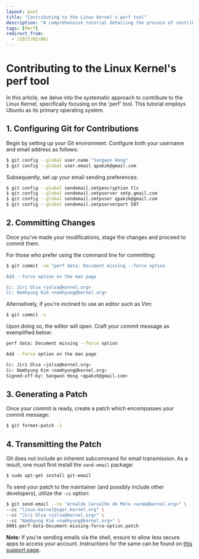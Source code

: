 ```yaml
---
layout: post  
title: "Contributing to the Linux Kernel's perf tool"  
description: "A comprehensive tutorial detailing the process of contributing to the Linux Kernel's perf tool." 
tags: [Perf]  
redirect_from:  
  - /2017/02/06/
---
```


# Contributing to the Linux Kernel's perf tool

In this article, we delve into the systematic approach to contribute to the Linux Kernel, specifically focusing on the 'perf' tool. This tutorial employs Ubuntu as its primary operating system.

## 1. Configuring Git for Contributions

Begin by setting up your Git environment. Configure both your username and email address as follows:

```sh
$ git config --global user.name "Sangwon Hong"
$ git config --global user.email qpakzk@gmail.com
```

Subsequently, set up your email sending preferences:

```sh
$ git config --global sendemail.smtpencryption tls
$ git config --global sendemail.smtpserver smtp.gmail.com
$ git config --global sendemail.smtpuser qpakzk@gmail.com
$ git config --global sendemail.smtpserverport 587
```

## 2. Committing Changes

Once you've made your modifications, stage the changes and proceed to commit them.

For those who prefer using the command line for committing:

```sh
$ git commit -sm "perf data: Document missing --force option

Add --force option on the man page

Cc: Jiri Olsa <jolsa@kernel.org>
Cc: Namhyung Kim <namhyung@kernel.org>
```

Alternatively, if you're inclined to use an editor such as Vim:

```sh
$ git commit -s
```

Upon doing so, the editor will open. Craft your commit message as exemplified below:

```sh
perf data: Document missing --force option

Add --force option on the man page

Cc: Jiri Olsa <jolsa@kernel.org>
Cc: Namhyung Kim <namhyung@kernel.org>
Signed-off-by: Sangwon Hong <qpakzk@gmail.com>
```

## 3. Generating a Patch

Once your commit is ready, create a patch which encompasses your commit message:

```sh
$ git format-patch -1
```

## 4. Transmitting the Patch

Git does not include an inherent subcommand for email transmission. As a result, one must first install the `send-email` package:

```sh
$ sudo apt-get install git-email
```

To send your patch to the maintainer (and possibly include other developers), utilize the `-cc` option:

```sh
$ git send-email --to "Arnaldo Carvalho de Melo <acme@kernel.org>" \
--cc "linux-kernel@vger.kernel.org" \
--cc "Jiri Olsa <jolsa@kernel.org>" \
--cc "Namhyung Kim <namhyung@kernel.org>" \
0001-perf-data-Document-missing-force-option.patch
```

**Note:** If you're sending emails via the shell, ensure to allow less secure apps to access your account. Instructions for the same can be found on [this support page](https://support.google.com/accounts/answer/6010255?hl=en).
